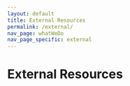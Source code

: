 ```yaml
---
layout: default
title: External Resources
permalink: /external/
nav_page: whatWeDo
nav_page_specific: external
---
```


<h1>External Resources</h1>
